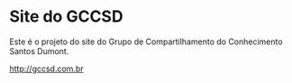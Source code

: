 # Site do GCCSD

Este é o projeto do site do Grupo de Compartilhamento do Conhecimento Santos
Dumont.

http://gccsd.com.br
